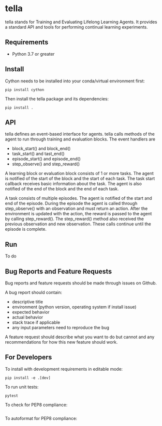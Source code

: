 tella
===========
tella stands for Training and Evaluating Lifelong Learning Agents.
It provides a standard API and tools for performing continual learning experiments.

Requirements
----------------
* Python 3.7 or greater

Install
-------------
Cython needs to be installed into your conda/virtual environment first:
```
pip install cython
```
Then install the tella package and its dependencies:
```
pip install .
```

API
-------------
tella defines an event-based interface for agents.
tella calls methods of the agent to run through training and evaluation blocks.
The event handlers are
 * block_start() and block_end()
 * task_start() and tast_end()
 * episode_start() and episode_end()
 * step_observe() and step_reward()

A learning block or evaluation block consists of 1 or more tasks.
The agent is notified of the start of the block and the start of each task.
The task start callback receives basic information about the task.
The agent is also notified of the end of the block and the end of each task.

A task consists of multiple episodes.
The agent is notified of the start and end of the episode.
During the episode the agent is called through step_observe() with an observation and must return an action.
After the environment is updated with the action, the reward is passed to the agent by calling step_reward().
The step_reward() method also received the previous observation and new observation.
These calls continue until the episode is complete.


Run
-------------
To do

Bug Reports and Feature Requests
---------------------------------
Bug reports and feature requests should be made through issues on Github.

A bug report should contain:
 * descriptive title
 * environment (python version, operating system if install issue)
 * expected behavior
 * actual behavior
 * stack trace if applicable
 * any input parameters need to reproduce the bug

A feature request should describe what you want to do but cannot
and any recommendations for how this new feature should work.

For Developers
----------------
To install with development requirements in editable mode:
```
pip install -e .[dev]
```

To run unit tests:
```
pytest
```

To check for PEP8 compliance:
```
```

To autoformat for PEP8 compliance:
```
```
